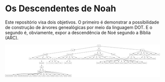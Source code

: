 # Os Descendentes de Noah
Este repositório visa dois objetivos. O primeiro é demonstrar a possibilidade de construção de árvores genealógicas por meio da linguagem DOT. E o segundo é, obviamente, expor a descendência de Noé segundo a Bíblia (ARC).

![Resultado do grafo em _SVG_](./ODN.svg)
